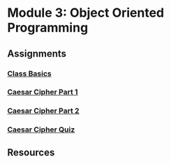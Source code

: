 # Module 3: Object Oriented Programming

## Assignments
### [Class Basics](assignments/class_basics.md)
### [Caesar Cipher Part 1](assignments/caesar_cipher_part_1.md)
### [Caesar Cipher Part 2](assignments/caesar_cipher_part_2.md)
### [Caesar Cipher Quiz](quizzes/caesar_cipher_quiz.md)

## Resources
